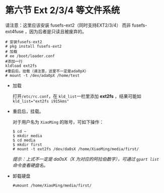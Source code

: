# 第六节 Ext 2/3/4 等文件系统

请注意：这里应该安装 fusefs-ext2（同时支持EXT2/3/4） 而非 fusefs-ext4fuse ，因为后者是只读且被废弃的。

```
# 安装fusefs-ext2
# pkg install fusefs-ext2
# 加载
# ee /boot/loader.conf
#添加一行
kldload ext2fs
#重启后，挂载（请注意，这里不一定是ada0pX）
# mount -t /dev/ada0pX /home/test
```

*   加载

    打开`/etc/rc.conf`，在 `kld_list`一栏里添加 **ext2fs** ，结果可能如 `kld_list="ext2fs i915kms"`
*   重启后，挂载。

    对于用户名为 `XiaoMing` 的账号，可如下操作：

    ```
    $ cd ~
    $ mkdir media
    $ cd media
    $ mkdir first
    # mount -t ext2fs /dev/da0sX /home/XiaoMing/media/first/
    ```

    _提示：上式不一定是 da0sX（X 为对应的阿拉伯数字），可通过 `gpart list` 命令查看硬盘名。_
*   卸载硬盘

    `#umount /home/XiaoMing/media/first/`
